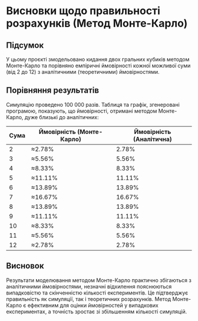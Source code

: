 # Висновки щодо правильності розрахунків (Метод Монте-Карло)

## Підсумок
У цьому проєкті змодельовано кидання двох гральних кубиків методом Монте-Карло та порівняно емпіричні ймовірності кожної можливої суми (від 2 до 12) з аналітичними (теоретичними) ймовірностями.

## Порівняння результатів
Симуляцію проведено 100 000 разів. Таблиця та графік, згенеровані програмою, показують, що ймовірності, отримані методом Монте-Карло, дуже близькі до аналітичних:

| Сума | Ймовірність (Монте-Карло) | Ймовірність (Аналітична) |
|------|---------------------------|--------------------------|
| 2    | ≈2.78%                    | 2.78%                    |
| 3    | ≈5.56%                    | 5.56%                    |
| 4    | ≈8.33%                    | 8.33%                    |
| 5    | ≈11.11%                   | 11.11%                   |
| 6    | ≈13.89%                   | 13.89%                   |
| 7    | ≈16.67%                   | 16.67%                   |
| 8    | ≈13.89%                   | 13.89%                   |
| 9    | ≈11.11%                   | 11.11%                   |
| 10   | ≈8.33%                    | 8.33%                    |
| 11   | ≈5.56%                    | 5.56%                    |
| 12   | ≈2.78%                    | 2.78%                    |

## Висновок
Результати моделювання методом Монте-Карло практично збігаються з аналітичними ймовірностями, незначні відхилення пояснюються випадковістю та скінченністю кількості експериментів. Це підтверджує правильність як симуляції, так і теоретичних розрахунків. Метод Монте-Карло є ефективним для оцінки ймовірностей у випадкових експериментах, а точність зростає зі збільшенням кількості симуляцій.
